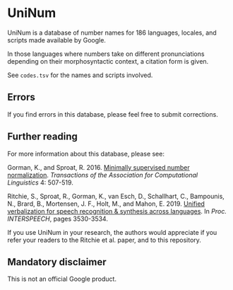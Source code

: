 # UniNum

UniNum is a database of number names for 186 languages, locales, and scripts
made available by Google.

In those languages where numbers take on different pronunciations depending on their morphosyntactic context, a citation form is given.

See `codes.tsv` for the names and scripts involved.

## Errors

If you find errors in this database, please feel free to submit corrections.

## Further reading

For more information about this database, please see:

Gorman, K., and Sproat, R. 2016.
[Minimally supervised number normalization](https://www.transacl.org/ojs/index.php/tacl/article/view/897/213).
_Transactions of the Association for Computational Linguistics_ 4: 507-519.

Ritchie, S., Sproat, R., Gorman, K., van Esch, D., Schallhart, C., Bampounis, N., Brard, B., Mortensen, J. F., Holt, M., and Mahon, E. 2019.
[Unified verbalization for speech recognition & synthesis across languages](https://www.isca-speech.org/archive/Interspeech_2019/pdfs/2807.pdf).
In _Proc. INTERSPEECH_, pages 3530-3534.

If you use UniNum in your research, the authors would appreciate if you refer
your readers to the Ritchie et al. paper, and to this repository.

## Mandatory disclaimer

This is not an official Google product.
